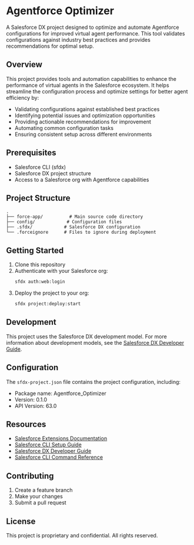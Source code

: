 # Agentforce Optimizer

A Salesforce DX project designed to optimize and automate Agentforce configurations for improved virtual agent performance. This tool validates configurations against industry best practices and provides recommendations for optimal setup.

## Overview

This project provides tools and automation capabilities to enhance the performance of virtual agents in the Salesforce ecosystem. It helps streamline the configuration process and optimize settings for better agent efficiency by:

- Validating configurations against established best practices
- Identifying potential issues and optimization opportunities
- Providing actionable recommendations for improvement
- Automating common configuration tasks
- Ensuring consistent setup across different environments

## Prerequisites

- Salesforce CLI (sfdx)
- Salesforce DX project structure
- Access to a Salesforce org with Agentforce capabilities

## Project Structure

```
.
├── force-app/          # Main source code directory
├── config/            # Configuration files
├── .sfdx/            # Salesforce DX configuration
└── .forceignore      # Files to ignore during deployment
```

## Getting Started

1. Clone this repository
2. Authenticate with your Salesforce org:
   ```bash
   sfdx auth:web:login
   ```
3. Deploy the project to your org:
   ```bash
   sfdx project:deploy:start
   ```

## Development

This project uses the Salesforce DX development model. For more information about development models, see the [Salesforce DX Developer Guide](https://developer.salesforce.com/docs/atlas.en-us.sfdx_dev.meta/sfdx_dev/sfdx_dev_intro.htm).

## Configuration

The `sfdx-project.json` file contains the project configuration, including:
- Package name: Agentforce_Optimizer
- Version: 0.1.0
- API Version: 63.0

## Resources

- [Salesforce Extensions Documentation](https://developer.salesforce.com/tools/vscode/)
- [Salesforce CLI Setup Guide](https://developer.salesforce.com/docs/atlas.en-us.sfdx_setup.meta/sfdx_setup/sfdx_setup_intro.htm)
- [Salesforce DX Developer Guide](https://developer.salesforce.com/docs/atlas.en-us.sfdx_dev.meta/sfdx_dev/sfdx_dev_intro.htm)
- [Salesforce CLI Command Reference](https://developer.salesforce.com/docs/atlas.en-us.sfdx_cli_reference.meta/sfdx_cli_reference/cli_reference.htm)

## Contributing

1. Create a feature branch
2. Make your changes
3. Submit a pull request

## License

This project is proprietary and confidential. All rights reserved.
